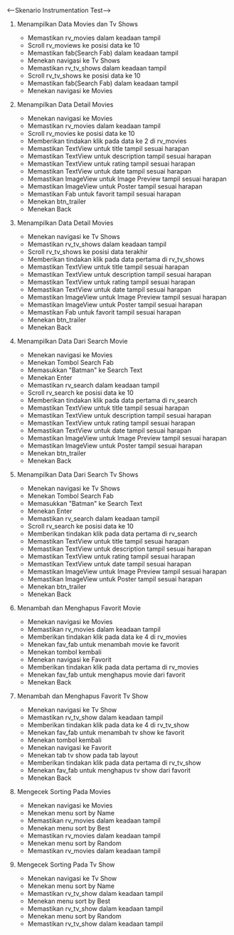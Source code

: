 <--Skenario Instrumentation Test-->
1. Menampilkan Data Movies dan Tv Shows
   - Memastikan rv_movies dalam keadaan tampil
   - Scroll rv_moviews ke posisi data ke 10
   - Memastikan fab(Search Fab) dalam keadaan tampil
   - Menekan navigasi ke Tv Shows
   - Memastikan rv_tv_shows dalam keadaan tampil
   - Scroll rv_tv_shows ke posisi data ke 10
   - Memastikan fab(Search Fab) dalam keadaan tampil
   - Menekan navigasi ke Movies

2. Menampilkan Data Detail Movies
   - Menekan navigasi ke Movies
   - Memastikan rv_movies dalam keadaan tampil
   - Scroll rv_movies ke posisi data ke 10
   - Memberikan tindakan klik pada data ke 2 di rv_movies
   - Memastikan TextView untuk title tampil sesuai harapan
   - Memastikan TextView untuk description tampil sesuai harapan
   - Memastikan TextView untuk rating tampil sesuai harapan
   - Memastikan TextView untuk date tampil sesuai harapan
   - Memastikan ImageView untuk Image Preview tampil sesuai harapan
   - Memastikan ImageView untuk Poster tampil sesuai harapan
   - Memastikan Fab untuk favorit tampil sesuai harapan
   - Menekan btn_trailer
   - Menekan Back

3. Menampilkan Data Detail Movies
   - Menekan navigasi ke Tv Shows
   - Memastikan rv_tv_shows dalam keadaan tampil
   - Scroll rv_tv_shows ke posisi data terakhir
   - Memberikan tindakan klik pada data pertama di rv_tv_shows
   - Memastikan TextView untuk title tampil sesuai harapan
   - Memastikan TextView untuk description tampil sesuai harapan
   - Memastikan TextView untuk rating tampil sesuai harapan
   - Memastikan TextView untuk date tampil sesuai harapan
   - Memastikan ImageView untuk Image Preview tampil sesuai harapan
   - Memastikan ImageView untuk Poster tampil sesuai harapan
   - Memastikan Fab untuk favorit tampil sesuai harapan
   - Menekan btn_trailer
   - Menekan Back

4. Menampilkan Data Dari Search Movie
   - Menekan navigasi ke Movies
   - Menekan Tombol Search Fab
   - Memasukkan "Batman" ke Search Text
   - Menekan Enter
   - Memastikan rv_search dalam keadaan tampil
   - Scroll rv_search ke posisi data ke 10
   - Memberikan tindakan klik pada data pertama di rv_search
   - Memastikan TextView untuk title tampil sesuai harapan
   - Memastikan TextView untuk description tampil sesuai harapan
   - Memastikan TextView untuk rating tampil sesuai harapan
   - Memastikan TextView untuk date tampil sesuai harapan
   - Memastikan ImageView untuk Image Preview tampil sesuai harapan
   - Memastikan ImageView untuk Poster tampil sesuai harapan
   - Menekan btn_trailer
   - Menekan Back

5. Menampilkan Data Dari Search Tv Shows
   - Menekan navigasi ke Tv Shows
   - Menekan Tombol Search Fab
   - Memasukkan "Batman" ke Search Text
   - Menekan Enter
   - Memastikan rv_search dalam keadaan tampil
   - Scroll rv_search ke posisi data ke 10
   - Memberikan tindakan klik pada data pertama di rv_search
   - Memastikan TextView untuk title tampil sesuai harapan
   - Memastikan TextView untuk description tampil sesuai harapan
   - Memastikan TextView untuk rating tampil sesuai harapan
   - Memastikan TextView untuk date tampil sesuai harapan
   - Memastikan ImageView untuk Image Preview tampil sesuai harapan
   - Memastikan ImageView untuk Poster tampil sesuai harapan
   - Menekan btn_trailer
   - Menekan Back

6. Menambah dan Menghapus Favorit Movie
   - Menekan navigasi ke Movies
   - Memastikan rv_movies dalam keadaan tampil
   - Memberikan tindakan klik pada data ke 4 di rv_movies
   - Menekan fav_fab untuk menambah movie ke favorit
   - Menekan tombol kembali
   - Menekan navigasi ke Favorit
   - Memberikan tindakan klik pada data pertama di rv_movies
   - Menekan fav_fab untuk menghapus movie dari favorit
   - Menekan Back

7. Menambah dan Menghapus Favorit Tv Show
   - Menekan navigasi ke Tv Show
   - Memastikan rv_tv_show dalam keadaan tampil
   - Memberikan tindakan klik pada data ke 4 di rv_tv_show
   - Menekan fav_fab untuk menambah tv show ke favorit
   - Menekan tombol kembali
   - Menekan navigasi ke Favorit
   - Menekan tab tv show pada tab layout
   - Memberikan tindakan klik pada data pertama di rv_tv_show
   - Menekan fav_fab untuk menghapus tv show dari favorit
   - Menekan Back

8. Mengecek Sorting Pada Movies
   - Menekan navigasi ke Movies
   - Menekan menu sort by Name
   - Memastikan rv_movies dalam keadaan tampil
   - Menekan menu sort by Best
   - Memastikan rv_movies dalam keadaan tampil
   - Menekan menu sort by Random
   - Memastikan rv_movies dalam keadaan tampil

9. Mengecek Sorting Pada Tv Show
   - Menekan navigasi ke Tv Show
   - Menekan menu sort by Name
   - Memastikan rv_tv_show dalam keadaan tampil
   - Menekan menu sort by Best
   - Memastikan rv_tv_show dalam keadaan tampil
   - Menekan menu sort by Random
   - Memastikan rv_tv_show dalam keadaan tampil
